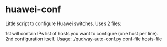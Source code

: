 # huawei-conf
Little script to configure Huawei switches. Uses 2 files:

1st will contain IPs list of hosts you want to configure (one host per line).
2nd configuration itself.
Usage: ./qudway-auto-conf.py conf-file hosts-file
